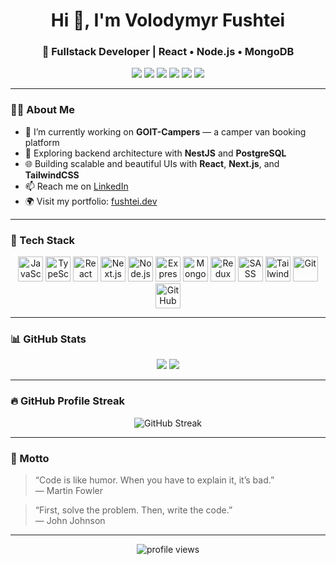 <h1 align="center">Hi 👋, I'm Volodymyr Fushtei</h1>
<h3 align="center">🚀 Fullstack Developer | React • Node.js • MongoDB</h3>

<p align="center">
  <img src="https://img.shields.io/badge/JavaScript-F7DF1E?style=for-the-badge&logo=javascript&logoColor=black" />
  <img src="https://img.shields.io/badge/React-20232A?style=for-the-badge&logo=react&logoColor=61DAFB" />
  <img src="https://img.shields.io/badge/Node.js-43853D?style=for-the-badge&logo=node.js&logoColor=white" />
  <img src="https://img.shields.io/badge/Next.js-000000?style=for-the-badge&logo=next.js&logoColor=white" />
  <img src="https://img.shields.io/badge/MongoDB-4EA94B?style=for-the-badge&logo=mongodb&logoColor=white" />
  <img src="https://img.shields.io/badge/TailwindCSS-0f172a?style=for-the-badge&logo=tailwindcss&logoColor=38bdf8" />
</p>

---

### 👨‍💻 About Me

- 🔭 I’m currently working on **GOIT-Campers** — a camper van booking platform  
- 🌱 Exploring backend architecture with **NestJS** and **PostgreSQL**
- 🌐 Building scalable and beautiful UIs with **React**, **Next.js**, and **TailwindCSS**
- 📫 Reach me on [LinkedIn](https://linkedin.com/in/your-profile)
- 🌍 Visit my portfolio: [fushtei.dev](https://fushtei.dev)

---

### 🧰 Tech Stack

<p align="center">
  <img src="https://cdn.jsdelivr.net/gh/devicons/devicon/icons/javascript/javascript-original.svg" alt="JavaScript" width="40" height="40"/>
  <img src="https://cdn.jsdelivr.net/gh/devicons/devicon/icons/typescript/typescript-original.svg" alt="TypeScript" width="40" height="40"/>
  <img src="https://cdn.jsdelivr.net/gh/devicons/devicon/icons/react/react-original.svg" alt="React" width="40" height="40"/>
  <img src="https://cdn.jsdelivr.net/gh/devicons/devicon/icons/nextjs/nextjs-original.svg" alt="Next.js" width="40" height="40" />
  <img src="https://cdn.jsdelivr.net/gh/devicons/devicon/icons/nodejs/nodejs-original.svg" alt="Node.js" width="40" height="40"/>
  <img src="https://cdn.jsdelivr.net/gh/devicons/devicon/icons/express/express-original.svg" alt="Express" width="40" height="40"/>
  <img src="https://cdn.jsdelivr.net/gh/devicons/devicon/icons/mongodb/mongodb-original.svg" alt="MongoDB" width="40" height="40"/>
  <img src="https://cdn.jsdelivr.net/gh/devicons/devicon/icons/redux/redux-original.svg" alt="Redux" width="40" height="40"/>
  <img src="https://cdn.jsdelivr.net/gh/devicons/devicon/icons/sass/sass-original.svg" alt="SASS" width="40" height="40"/>
 <img src="https://tailwindcss.com/_next/static/media/tailwindcss-mark.b1b5d500.svg" alt="Tailwind CSS" width="40" height="40" />
  <img src="https://cdn.jsdelivr.net/gh/devicons/devicon/icons/git/git-original.svg" alt="Git" width="40" height="40"/>
  <img src="https://cdn.jsdelivr.net/gh/devicons/devicon/icons/github/github-original.svg" alt="GitHub" width="40" height="40"/>
</p>

---

### 📊 GitHub Stats

<p align="center">
  <img src="https://github-readme-stats.vercel.app/api?username=volodimirfushtei&show_icons=true&theme=radical" />
  <img src="https://github-readme-stats.vercel.app/api/top-langs/?username=volodimirfushtei&layout=compact&theme=radical" />
</p>

---

### 🔥 GitHub Profile Streak

<p align="center">
  <img
    src="https://github-readme-streak-stats.herokuapp.com/?user=volodimirfushtei&theme=highcontrast&hide_border=true"
    alt="GitHub Streak"
  />
</p>

---

### 💬 Motto

> “Code is like humor. When you have to explain it, it’s bad.”  
> — Martin Fowler

> “First, solve the problem. Then, write the code.”  
> — John Johnson

---

<!-- Visit counters (optional) -->
<p align="center">
  <img src="https://komarev.com/ghpvc/?username=volodimirfushtei&label=Profile%20Views&color=0e75b6&style=flat" alt="profile views" />
</p>


